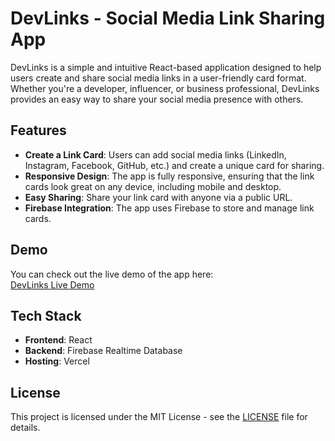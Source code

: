 # DevLinks - Social Media Link Sharing App

DevLinks is a simple and intuitive React-based application designed to help users create and share social media links in a user-friendly card format. Whether you're a developer, influencer, or business professional, DevLinks provides an easy way to share your social media presence with others.

## Features

- **Create a Link Card**: Users can add social media links (LinkedIn, Instagram, Facebook, GitHub, etc.) and create a unique card for sharing.
- **Responsive Design**: The app is fully responsive, ensuring that the link cards look great on any device, including mobile and desktop.
- **Easy Sharing**: Share your link card with anyone via a public URL.
- **Firebase Integration**: The app uses Firebase to store and manage link cards.

## Demo

You can check out the live demo of the app here:  
[DevLinks Live Demo](https://nihadgasimli-devlinks.vercel.app/)

## Tech Stack

- **Frontend**: React
- **Backend**: Firebase Realtime Database
- **Hosting**: Vercel

## License

This project is licensed under the MIT License - see the [LICENSE](LICENSE) file for details.
